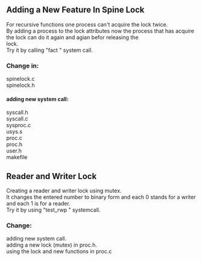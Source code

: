

## Adding a New Feature In Spine Lock
For recursive functions one process can't acquire the lock twice.\
By adding a process to the lock attributes now the process that has acquire the lock can do it again and agian befor releasing the   
lock.\
Try it by calling "fact <number>" system call.

  ### Change in:
  spinelock.c\
  spinelock.h
  #### adding new system call:
  syscall.h\
  syscall.c\
  sysproc.c\
  usys.s\
  proc.c\
  proc.h\
  user.h\
  makefile
  
 
## Reader and Writer Lock
Creating a reader and writer lock using mutex.\
It changes the entered number to binary form and each 0 stands for a writer and each 1 is for a reader.\
Try it by using "test_rwp <number in decimal>" systemcall.

  ### Change:
  adding new system call.\
  adding a new lock (mutex) in proc.h.\
  using the lock and new functions in proc.c
  

